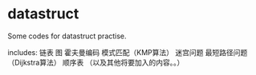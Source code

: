 datastruct
==========

Some codes for datastruct practise.

includes:
链表
图
霍夫曼编码
模式匹配（KMP算法）
迷宫问题
最短路径问题（Dijkstra算法）
顺序表
（以及其他将要加入的内容。。）
